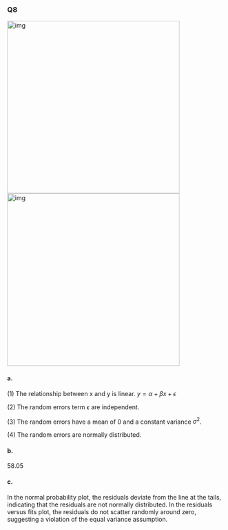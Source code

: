 ### Q8
<img width="400" alt="img" src="https://github.com/user-attachments/assets/feaeafae-32d5-4172-b71d-201ce58d0ea0"/>
<br>
<img width="400" alt="img" src="https://github.com/user-attachments/assets/192d6771-3607-40dc-82a1-6e12b46ab9f5"/>

#### a.
   

(1) The relationship between x and y is linear. $y = \alpha + \beta x + \epsilon$  

(2) The random errors term $\epsilon$ are independent.

(3) The random errors have a mean of 0 and a constant variance $\sigma^2$.

(4) The random errors are normally distributed.

#### b.

58.05

#### c.

In the normal probability plot, the residuals deviate from the line at the tails, indicating that the residuals are not normally distributed.
In the residuals versus fits plot, the residuals do not scatter randomly around zero, suggesting a violation of the equal variance assumption.
